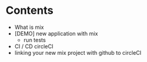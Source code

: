 # Contents

* What is mix
* [DEMO] new application with mix
  * run tests
* CI / CD circleCI
* linking your new mix project with github to circleCI
